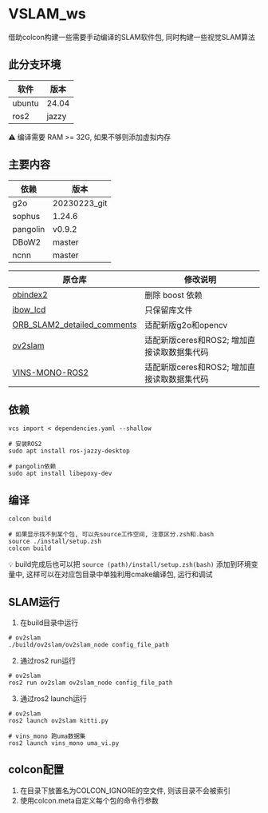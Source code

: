 # VSLAM_ws
借助colcon构建一些需要手动编译的SLAM软件包, 同时构建一些视觉SLAM算法

## 此分支环境
| 软件      | 版本 |
| ----------- | ----------- |
| ubuntu      | 24.04       |
| ros2   | jazzy        |

⚠ 编译需要 RAM >= 32G, 如果不够则添加虚拟内存
## 主要内容
| 依赖      | 版本 |
| ----------- | ----------- |
| g2o      |   20230223_git     |
| sophus   |  1.24.6  |
| pangolin   |  v0.9.2  |
| DBoW2   |  master  |
| ncnn   |  master  |

| 原仓库      | 修改说明 |
| ----------- | ----------- |
| [obindex2](https://github.com/emiliofidalgo/obindex2)   |  删除 boost 依赖  |
| [ibow_lcd](https://github.com/emiliofidalgo/ibow-lcd)   |  只保留库文件  |
| [ORB_SLAM2_detailed_comments](https://github.com/electech6/ORB_SLAM2_detailed_comments)      | 适配新版g2o和opencv       |
| [ov2slam](https://github.com/ov2slam/ov2slam)   | 适配新版ceres和ROS2; 增加直接读取数据集代码   |
| [VINS-MONO-ROS2](https://github.com/dongbo19/VINS-MONO-ROS2)   | 适配新版ceres和ROS2; 增加直接读取数据集代码   |

## 依赖
```
vcs import < dependencies.yaml --shallow

# 安装ROS2
sudo apt install ros-jazzy-desktop

# pangolin依赖
sudo apt install libepoxy-dev 
```

## 编译
```
colcon build

# 如果显示找不到某个包, 可以先source工作空间, 注意区分.zsh和.bash
source ./install/setup.zsh
colcon build

```
💡 build完成后也可以把 ```source (path)/install/setup.zsh(bash)``` 添加到环境变量中, 这样可以在对应包目录中单独利用cmake编译包, 运行和调试

## SLAM运行
1. 在build目录中运行
```
# ov2slam
./build/ov2slam/ov2slam_node config_file_path
```

2. 通过ros2 run运行
```
# ov2slam
ros2 run ov2slam ov2slam_node config_file_path
```

3. 通过ros2 launch运行
```
# ov2slam
ros2 launch ov2slam kitti.py

# vins_mono 跑uma数据集
ros2 launch vins_mono uma_vi.py    
```
## colcon配置

1. 在目录下放置名为COLCON_IGNORE的空文件, 则该目录不会被索引
2. 使用colcon.meta自定义每个包的命令行参数
